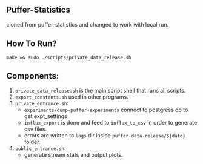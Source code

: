 ## Puffer-Statistics
cloned from puffer-statistics and changed to work with local run.

## How To Run?
`make && sudo ./scripts/private_data_release.sh`

## Components:
1. `private_data_release.sh` is the main script shell that runs all scripts.
2. `export_constants.sh` used in other programs.
3. `private_entrance.sh`:
    - `experiments/dump-puffer-experiments` connect to postgress db to get expt_settings
    - `influx_export` is done and feed to `influx_to_csv` in order to generate csv files.
    - errors are written to `logs` dir inside `puffer-data-release/${date}` folder.
4. `public_entrance.sh`:
     - generate stream stats and output plots.
